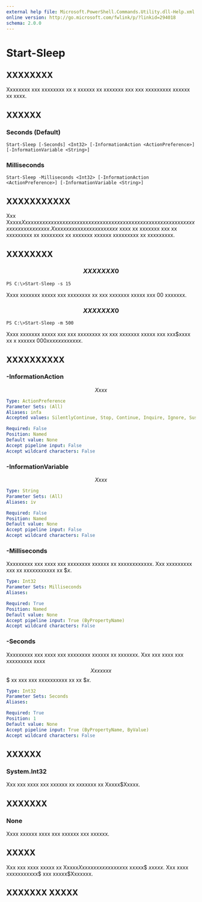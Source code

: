 ```yaml
---
external help file: Microsoft.PowerShell.Commands.Utility.dll-Help.xml
online version: http://go.microsoft.com/fwlink/p/?linkid=294018
schema: 2.0.0
---
```


# Start-Sleep
## XXXXXXXX
Xxxxxxxx xxx xxxxxxxx xx x xxxxxx xx xxxxxxx xxx xxx xxxxxxxxx xxxxxx xx xxxx.

## XXXXXX

### Seconds (Default)
```
Start-Sleep [-Seconds] <Int32> [-InformationAction <ActionPreference>] [-InformationVariable <String>]
```

### Milliseconds
```
Start-Sleep -Milliseconds <Int32> [-InformationAction <ActionPreference>] [-InformationVariable <String>]
```

## XXXXXXXXXXX
Xxx Xxxxx$Xxxxx xxxxxx xxxxxxxx xxx xxxxxxxx xx x xxxxxx xx xxxxxxx xxx xxx xxxxxxxxx xxxxxx xx xxxx.
Xxx xxx xxx xx xxx xxxx xxxxx$ xxxx xx xxxxxxx xxx xx xxxxxxxxx xx xxxxxxxx xx xxxxxxx xxxxxx xxxxxxxxx xx xxxxxxxxx.

## XXXXXXXX

### $$$$$$$$$$$$$$$$$$$$$$$$$$ XXXXXXX 0 $$$$$$$$$$$$$$$$$$$$$$$$$$
```
PS C:\>Start-Sleep -s 15
```

Xxxx xxxxxxx xxxxx xxx xxxxxxxx xx xxx xxxxxxx xxxxx xxx 00 xxxxxxx.

### $$$$$$$$$$$$$$$$$$$$$$$$$$ XXXXXXX 0 $$$$$$$$$$$$$$$$$$$$$$$$$$
```
PS C:\>Start-Sleep -m 500
```

Xxxx xxxxxxx xxxxx xxx xxx xxxxxxxx xx xxx xxxxxxx xxxxx xxx xxx$xxxx xx x xxxxxx $000 xxxxxxxxxxxx$.

## XXXXXXXXXX

### -InformationAction
$$Xxxx$$

```yaml
Type: ActionPreference
Parameter Sets: (All)
Aliases: infa
Accepted values: SilentlyContinue, Stop, Continue, Inquire, Ignore, Suspend

Required: False
Position: Named
Default value: None
Accept pipeline input: False
Accept wildcard characters: False
```

### -InformationVariable
$$Xxxx$$

```yaml
Type: String
Parameter Sets: (All)
Aliases: iv

Required: False
Position: Named
Default value: None
Accept pipeline input: False
Accept wildcard characters: False
```

### -Milliseconds
Xxxxxxxxx xxx xxxx xxx xxxxxxxx xxxxxx xx xxxxxxxxxxxx.
Xxx xxxxxxxxx xxx xx xxxxxxxxxxx xx $$x$.

```yaml
Type: Int32
Parameter Sets: Milliseconds
Aliases: 

Required: True
Position: Named
Default value: None
Accept pipeline input: True (ByPropertyName)
Accept wildcard characters: False
```

### -Seconds
Xxxxxxxxx xxx xxxx xxx xxxxxxxx xxxxxx xx xxxxxxx.
Xxx xxx xxxx xxx xxxxxxxxx xxxx $$Xxxxxxx$$$ xx xxx xxx xxxxxxxxxx xx xx $$x$.

```yaml
Type: Int32
Parameter Sets: Seconds
Aliases: 

Required: True
Position: 1
Default value: None
Accept pipeline input: True (ByPropertyName, ByValue)
Accept wildcard characters: False
```

## XXXXXX

### System.Int32
Xxx xxx xxxx xxx xxxxxx xx xxxxxxx xx Xxxxx$Xxxxx.

## XXXXXXX

### None
Xxxx xxxxxx xxxx xxx xxxxxx xxx xxxxxx.

## XXXXX
Xxx xxx xxxx xxxxx xx Xxxxx$Xxxxx xx xxx xxxxx$xx xxxxx$ $xxxxx$.
Xxx xxxx xxxxxxxxxxx$ xxx xxxxx$Xxxxxxx.

## XXXXXXX XXXXX

